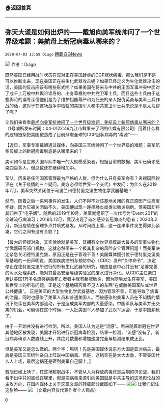 ###  [:house:返回首頁](https://github.com/ourhimalayas/txt)
---

## 弥天大谎是如何出炉的——戴旭向美军统帅问了一个世界级难题：美航母上新冠病毒从哪来的？
`2020-04-03 13:58 Diago` [轉載自GNews](https://gnews.org/zh-hant/161167/)

![](https://s3-ap-northeast-1.amazonaws.com/news.guo.offload.media/wp-content/uploads/2020/04/03135010/%E4%B8%8B%E8%BC%89-1-3.jpg)
作者：Diago

既然美国已经用战时状态在应对正在美国肆虐的CCP冠状病毒，那么我们是不是可以推断出来，现在美国正在被生化武器攻击呢？如果已经定义为生化武器攻击的话，美国的反击应该有哪些形式呢？如果美国在将来与中共的正面军事冲突中面对了成千上万被中共舆论误导的、出身草根的中共党卫军士兵，而且这些士兵由于这些舆论的误导深信他们是为了维护祖国尊严和为死去的亲人报仇英勇与美军士兵作战的话，这对于在这场战争中牺牲的美国军人和中共党卫军士兵来说是不是太荒谬了呢？

让我们来看看[戴旭向美军统帅问了一个世界级难题：美航母上新冠病毒从哪来的？](https://mbd.baidu.com/newspage/data/landingsuper?context=%7B%22nid%22%3A%22news_9620579296647792474%22%7D&amp;n_type=1&amp;p_from=4)（1号哨所发布时间：04-0122:49九江市鲜果来了网络传媒有限公司）用着什么样的逻辑链条把美国塑造成了目前肆虐全球的CCP冠状病毒的“毒源”——

【近日，军事专家戴旭通过媒体，向美国三军统帅问了一个世界级的难题：美军航空母舰上的新冠病毒到底是从哪里来的？

美军如今是世界大国军队中唯一的大规模感染者，根据目前的数据，美军已确诊感染四百多人，但总数还在继续增加中。

军队，历来是任何国家管理最为严格的人群，但为什么只有美军会有？央视国际锐评在《关于疫情的三个疑问，美方必须给世界一个交代》中发问：为什么在2019年7月，美军突然关闭位于马里兰州德特里克堡生物化学武器基地？

然而，随着之后一系列事件的发生，人们不得不对该基地关闭的真正原因产生高度怀疑。因为它被关闭后不久，美国便出现一连串肺炎或类似肺炎病例。但美国却将其归咎于“电子烟”。随后的2019年10月，美军就组织了一次代号为“Event 201”的全球流行病演习；2019年12月，武汉出现了首名感染新冠肺炎的患者；2020年2月，新冠疫情在全球多点井喷式暴发。从时间线上看，这一连串事件发生得如此紧凑，它们之间有没有关联？】

【最大的怀疑对象，其实恰恰就是美军，其拥有全世界规模最大最多的军事生物化学武器研究部门机构，这就必然带来一个极其复杂的风险安全管理问题！而美军决定紧急关闭德特里克堡，原因正是在于管理不善！美国媒体援引位于德特里克堡美军基地的一份声明说，美国疾病控制与预防中心（CDC）发布“关停命令”，决定停止在德特里克堡所进行的所有生化武器的研究，理由是该中心并没有“足够完善的污水处理系统，能对其最高安全等级实验室的废水进行净化。从CDC主任亲口承认美国1万多名流感病毒死亡者者中就有新冠肺炎，因为随后发生在美军、美国和世界上的所有问题，正是这个基地研究看不见人的东西“在威胁美国军队或世界公共健康”。 正是美军的大型生物化学武器基地，因为管理不善，可能导致了病毒的泄露，同时也感染了美军人员和普通美国人。而被感染的美军人员在不知情的情况下继续在美军内部流动，于是造成美军内部的大量感染。中国军队与美军并无交集的机会，可偏偏在这个时候，一大批美国军人参加了武汉军运会，于是中国躺枪了。

由于一开始并没有进行检测，所以，美国人认为这是“流感”。后来随着新冠在世界其他地区被发现，美国才开始进行新冠病毒检测，结果一检测，“流感”没有了，新冠病毒确诊人数直线上升，其绝对数量和增加速度完全与检测结果成正比。

但是美军又是怎么做的。两个字：甩锅！先是美国媒体说东方大国是亚洲病夫，最后是美国三军统帅亲自上阵说中国病毒。但是，这锅实在是太大太重，不管美国什么人上场，最后这锅还是砸到美军自己脚上。】

戴旭已经上场了，在这场超限战中，不管从人为释放病毒还是后期的舆论战，我们看不出中共的底线在哪里，但是把病毒来源引向美国就是中共主导的这场舆论战的主攻方向，在国内媒体上关于这篇文章的转载部分截图如下——
![](https://s3-ap-northeast-1.amazonaws.com/news.guo.offload.media/wp-content/uploads/2020/04/03135149/WhatsApp-Image-2020-04-04-at-1.48.17-AM.jpeg)![](https://s3-ap-northeast-1.amazonaws.com/news.guo.offload.media/wp-content/uploads/2020/04/03135157/WhatsApp-Image-2020-04-04-at-1.48.28-AM.jpeg)
让我们记住这张脸——
![](https://s3-ap-northeast-1.amazonaws.com/news.guo.offload.media/wp-content/uploads/2020/04/03135223/90d8234cabc953587bf0e57870aaacb2.jpg)
（文章内容仅代表作者个人观点）

0
